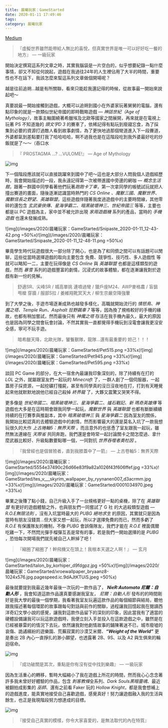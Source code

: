 ```yaml
---
title: 晨曦玩家：GameStarted
date: 2020-01-11 17:49:46
tags:
category: 晨曦玩家
---
```


[Medium](https://medium.com/@wsw0615/%E6%99%A8%E6%9B%A6%E7%8E%A9%E5%AE%B6-game-started-21e88fa2ce4b)

> 『虛擬世界雖然能帶給人無比的喜悅，但真實世界是唯一可以好好吃一餐的地方』
 — 一級玩家

開始決定撰寫這系列文章之時，其實我腦袋是一片空白的，似乎想要紀錄一點什麼事情，卻又不知從何說起，遊戲在我過往24年的人生裡佔用了大半的時間，重要性也不在話下，我該怎麼來幫這系列文章做個開場呢？

越是往前追朔…越是有所關聯，看來只能趁我還記得的時候，從故事最一開始來說起吧～

真要說最一開始接觸到遊戲，大概可以追朔到國小在外婆家玩著舅舅的電腦，還有點印象的就是一款類似世紀帝國的即時戰略遊戲 — *神話世紀（Age of Mythology）*，故事主軸圍繞著希臘埃及北歐等國家之間展開，再來就是在電視上玩著 PS 不知道幾的 *頭文字D 3* 的賽車了，依稀記得有點玩到廢寢忘食，為了採集到必要的資源打過敵人看到故事劇情，為了更快地過那個彎道進入下一段賽道，外婆都氣到差點要打我了哈哈哈哈，啊不過我也是在這階段吃到我外婆最好吃的炒飯就是了～～（吞口水

> 『 PROSTAGMA …? …VULOME!』
 — Age of Mythology

![img](/images/2020/晨曦玩家：GameStarted/ss03.png)

下一個階段應該就可以直接跳躍來到國中了吧～這也是大部分人問我個人遊戲經歷時，我會開始描述的一段，我永遠記得第一次被帶進國中旁邊的網咖 — *概念生活館*，跟著一群國中同學看著他們玩著*跑跑卡丁車*，第一次拿同學的帳號試玩就把人撞出賽道的畫面，隨後逐漸認識當時熱門的 *CS Online 、魔獸三國、魔獸世界、魔獸信長之野望、英雄聯盟*，這些遊戲伴隨著我度過遊戲中的主要時間線，其他零碎的還包含 *玄武豪俠傳、星海爭霸二、暗黑破壞神三、世紀帝國三* 等等，主要也都是以 PC 遊戲為主，家中並不被允許出現 *家用遊戲機* 系列的產品，當時的 *手機遊戲* 也還未發展成熟。

![img](/images/2020/晨曦玩家：GameStarted/Snipaste_2020-01-11_12-43-42.png =50%x)![img](/images/2020/晨曦玩家：GameStarted/Snipaste_2020-01-11_12-48-11.png =50%x)

畢竟學生時代玩遊戲很大一部分除了開心，也是為了和同儕之間可以有話題可以閒聊，這些從當時選擇遊戲的取向主要包含 免費、競爭性、技巧性、多人遊戲性 等就可以略知一二，主要在玩得像是 *CS Online* 與 *英雄聯盟* 也都是這樣類型的遊戲，然而 *暴雪* 系列的遊戲豐富的劇情，沉浸式的故事體驗，都在逐漸讓我對於遊戲有新一份的見解。

> 舒適SR、尖峰SR / 城高單挑 連噴過彎 / 獵戶座M24、AWP麥格農 / 盲狙 甩槍 穿牆 / 服部S拉 / 姜維翔靴冥天大 / 柳生宗嚴空降強暈

到了大學之後，手遊市場逐漸成熟也越發多樣化，高職就開始流行的 *憤怒鳥、神魔之塔、Temple Run、Asphalt 狂野飆車 7* 等等，因為換了規格較好的手機的緣故，也都有稍加嘗試，然而最後只有 *神魔之塔* 存活在我手機內最久，最大的原因也是因為同學之間會玩會討論，不然其實我一直都覺得手機玩到沒電會讓我更沒安全感，寧可不玩手遊。

> 暗希臘天降，北歐光隊，饕餮獸隊，龍隊…還有最重要的 妲己！！！

![img](/images/2020/晨曦玩家：GameStarted/Pet515.png =33%x)![img](/images/2020/晨曦玩家：GameStarted/Pet945.png =33%x)![img](/images/2020/晨曦玩家：GameStarted/Pet595.png =33%x)

談回 PC Game 的部分，在大一宿舍內最讓我印象深刻的，除了持續有在打的 *LOL* 之外，就屬跟室友們一起玩的 *Minecraft* 了，一群人創了一個伺服器，一起蓋房子採資源，一起挖礦打殭屍，甚至有同學真的沒日沒夜地在打，打到有天睡覺起來他就默默地說他已經自己殺掉 *終界龍* 了，大夥又震驚又哭笑不得。

更多像是 *世紀帝國二、暗黑破壞神三、星海爭霸二、爐石戰記、新 瑪奇英雄傳* 等遊戲也大多是在這時期會跟我同學一起玩，*魔獸世界* 與 *英雄聯盟* 也都有斷斷續續持續的在打賽季與推副本，其中 *暗黑破壞神三* 與 *星海爭霸二* 因為室友的關係，我開始比較認真的去體驗遊戲中的劇情，然而影響最大的還是莫名入坑了一款我想玩很久的大作 *上古捲軸5：無界天際* ，而且意外的也慫恿了室友跟我一起玩，雖然無法連線在 *天際省* 共同奔跑，我們還是會時常一起討論關卡之間怎麼過、拿什麼武器比較好、升級點數要點哪一個，一同對抗 *世界吞噬者奧杜因* 。

> 『我曾經也是個冒險者，直到我膝蓋中了一箭』
 — 上古卷軸5：無界天際

![img](/images/2020/晨曦玩家：GameStarted/5554e37490c26d66e83f9a82a1026f43f606ffef.jpg =33%x)![img](/images/2020/晨曦玩家：GameStarted/tes_v___skyrim_wallpaper_by_ryynanen007_d3acrmm.jpg =33%x)![img](/images/2020/晨曦玩家：GameStarted/0001034970.jpeg =33%x)

畢業之後賺了點小錢，自己升級入手了一台規格更好一點的桌機，除了在 *英雄聯盟* 有更好的遊戲體驗之外，也與朋友們一同嘗試了 G 社 的大逃殺類型遊戲 — *R.O.E無限法則* ，沒有入坑當時最大的 *PUBG 絕地求生* 的原因，其實就只是因為當時有朋友沒錢買…但大家又想一起玩，所以才選擇免費的而已，然而多虧了 *R.O.E* 有保護隊友的機制，不像 *PUBG* 會誤傷隊友，我們才能在 *R.O.E* 裡面偶爾吃雞一下，不然閃光彈手榴彈互丟是常有的事，若是我們一開始選擇的是 *PUBG* ，恐怕每次開場我們就先被自己人幹掉了吧！

> 『縮圈了縮圈了！幹飛機又在頭上！我根本天選之人啊！』
 — 玄月

![img](/images/2020/晨曦玩家：GameStarted/talon_by_korhiper_d9fdgpz.jpg =50%x)![img](/images/2020/晨曦玩家：GameStarted/xroewallpaper_bryaanz8-1024x576.jpg.pagespeed.ic.9dAJtKTUiS.jpeg =50%x)

最後就要提到我最近幾年最後一次玩的一款作品了， ***NieR:Automata 尼爾：自動人形*** ，我會知道這款作品還真要感謝我室友， *尼爾：自動人形* 發布的的時間剛好是我大學的最後一個學期，我看著我室友玩遍這款作品的每個細節與結局，聽他跟我描述著每個環節的故事跟每句對話與前作的關聯，過程讓我回憶起我在閱讀西洋奇幻文學小說的感覺，讓我對這款作品留下的深刻的印象，因此當我有了適當的硬體設備讓我可以玩這款遊戲時，我便立刻入手並投入在這款遊戲之中，雖然是在已經被暴雷的的情況下去玩，依然讓我對他劇情故事的鋪陳著迷不已，城市廢墟的哀傷、詭譎繽紛的遊樂園、荒蕪寂寞的沙漠艾米爾、***“Weight of the World”*** 更是奏出 2B 內心一直掙扎的渺小願望，也透露著 2B、9S、以及 A2 與生俱來的輪迴宿命。

![img](/images/2020/晨曦玩家：GameStarted/dc472y1-c9456de9-ad4d-42b0-b0c6-7da82ad2e593.jpg)

> 『成功破關是其次，重點是你有沒有從中找到樂趣』
 — 一級玩家

因為生活重心的轉移，暫時大幅縮小了我在遊戲上所花的時間，然而我心心念念著許多我未曾好好體驗的作品，包含 *刺客教條*全系列、*Dark Souls黑暗靈魂*、最近被翻拍成影集的 *巫師*、還有之前看 Faker 玩的 *Hollow Knight*，都是我會想補上的遊戲進度，能真實地接受自己喜歡遊戲，感覺真好！努力讓遊戲融入我的生活與餘生，也正是我現階段努力想達成的目標。

![img](/images/2020/晨曦玩家：GameStarted/assassin_s_creed__four_legends_by_okiir_d5whqt0.png)

> 『接受自己真實的模樣，你令大家喜愛的，是無法取代的內在特質』